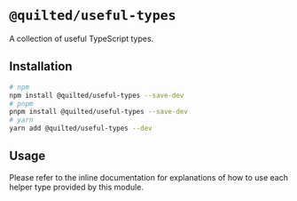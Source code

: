 # `@quilted/useful-types`

A collection of useful TypeScript types.

## Installation

```bash
# npm
npm install @quilted/useful-types --save-dev
# pnpm
pnpm install @quilted/useful-types --save-dev
# yarn
yarn add @quilted/useful-types --dev
```

## Usage

Please refer to the inline documentation for explanations of how to use each helper type provided by this module.
